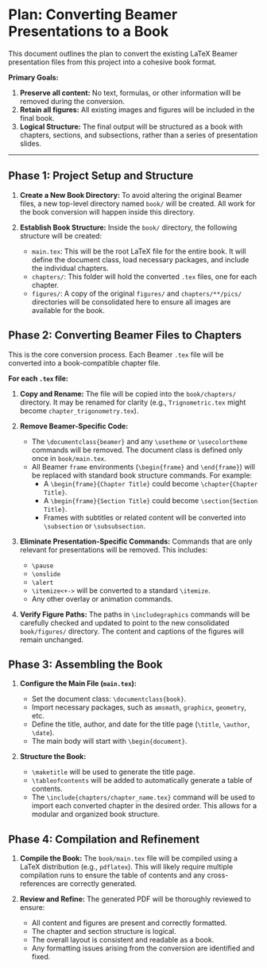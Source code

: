 # Plan: Converting Beamer Presentations to a Book

This document outlines the plan to convert the existing LaTeX Beamer presentation files from this project into a cohesive book format.

**Primary Goals:**

1.  **Preserve all content:** No text, formulas, or other information will be removed during the conversion.
2.  **Retain all figures:** All existing images and figures will be included in the final book.
3.  **Logical Structure:** The final output will be structured as a book with chapters, sections, and subsections, rather than a series of presentation slides.

---

## Phase 1: Project Setup and Structure

1.  **Create a New Book Directory:** To avoid altering the original Beamer files, a new top-level directory named `book/` will be created. All work for the book conversion will happen inside this directory.

2.  **Establish Book Structure:** Inside the `book/` directory, the following structure will be created:
    *   `main.tex`: This will be the root LaTeX file for the entire book. It will define the document class, load necessary packages, and include the individual chapters.
    *   `chapters/`: This folder will hold the converted `.tex` files, one for each chapter.
    *   `figures/`: A copy of the original `figures/` and `chapters/**/pics/` directories will be consolidated here to ensure all images are available for the book.

## Phase 2: Converting Beamer Files to Chapters

This is the core conversion process. Each Beamer `.tex` file will be converted into a book-compatible chapter file.

**For each `.tex` file:**

1.  **Copy and Rename:** The file will be copied into the `book/chapters/` directory. It may be renamed for clarity (e.g., `Trignometric.tex` might become `chapter_trigonometry.tex`).

2.  **Remove Beamer-Specific Code:**
    *   The `\documentclass{beamer}` and any `\usetheme` or `\usecolortheme` commands will be removed. The document class is defined only once in `book/main.tex`.
    *   All Beamer `frame` environments (`\begin{frame}` and `\end{frame}`) will be replaced with standard book structure commands. For example:
        *   A `\begin{frame}{Chapter Title}` could become `\chapter{Chapter Title}`.
        *   A `\begin{frame}{Section Title}` could become `\section{Section Title}`.
        *   Frames with subtitles or related content will be converted into `\subsection` or `\subsubsection`.

3.  **Eliminate Presentation-Specific Commands:** Commands that are only relevant for presentations will be removed. This includes:
    *   `\pause`
    *   `\onslide`
    *   `\alert`
    *   `\itemize<+->` will be converted to a standard `\itemize`.
    *   Any other overlay or animation commands.

4.  **Verify Figure Paths:** The paths in `\includegraphics` commands will be carefully checked and updated to point to the new consolidated `book/figures/` directory. The content and captions of the figures will remain unchanged.

## Phase 3: Assembling the Book

1.  **Configure the Main File (`main.tex`):**
    *   Set the document class: `\documentclass{book}`.
    *   Import necessary packages, such as `amsmath`, `graphicx`, `geometry`, etc.
    *   Define the title, author, and date for the title page (`\title`, `\author`, `\date`).
    *   The main body will start with `\begin{document}`.

2.  **Structure the Book:**
    *   `\maketitle` will be used to generate the title page.
    *   `\tableofcontents` will be added to automatically generate a table of contents.
    *   The `\include{chapters/chapter_name.tex}` command will be used to import each converted chapter in the desired order. This allows for a modular and organized book structure.

## Phase 4: Compilation and Refinement

1.  **Compile the Book:** The `book/main.tex` file will be compiled using a LaTeX distribution (e.g., `pdflatex`). This will likely require multiple compilation runs to ensure the table of contents and any cross-references are correctly generated.

2.  **Review and Refine:** The generated PDF will be thoroughly reviewed to ensure:
    *   All content and figures are present and correctly formatted.
    *   The chapter and section structure is logical.
    *   The overall layout is consistent and readable as a book.
    *   Any formatting issues arising from the conversion are identified and fixed.
